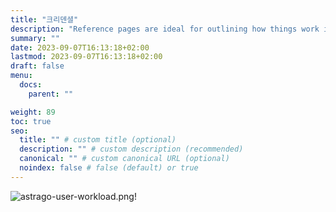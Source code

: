 ```yaml
---
title: "크리덴셜"
description: "Reference pages are ideal for outlining how things work in terse and clear terms."
summary: ""
date: 2023-09-07T16:13:18+02:00
lastmod: 2023-09-07T16:13:18+02:00
draft: false
menu:
  docs:
    parent: ""

weight: 89
toc: true
seo:
  title: "" # custom title (optional)
  description: "" # custom description (recommended)
  canonical: "" # custom canonical URL (optional)
  noindex: false # false (default) or true
---
```


![astrago-user-workload.png!](/images/astrago-user-workload.png)
